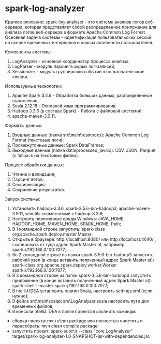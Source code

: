 # spark-log-analyzer
Краткое описание: spark-log-analyzer - это система анализа логов веб-сервера, которая представляет собой распределенное приложение для анализа логов веб-сервера в формате Apache Common Log Format. Основная задача системы - идентификация пользовательских сессий на основе временных интервалов и анализ активности пользователей.

Компоненты системы:
1) LogAnalyzer - основной координатор процесса анализа;
2) LogParser - модуль парсинга сырых лог-записей;
3) Sessionizer - модуль группировки событий в пользовательские сессии.

Используемые технологии:
1) Apache Spark	3.5.6 - Обработка больших данных, распределенные вычисления;
2) Scala 2.12.18 - Основной язык программирования;
3) Hadoop 3.3.6 (в составе Spark) - Работа с файловой системой;
4) apache-maven-3.9.11.

Форматы данных:
1) Входные данные (папка src\main\resources): Apache Common Log Format (текстовые логи);
2) Промежуточные данные: Spark DataFrames;
3) Выходные данные (папка data\processed_javaio): CSV, JSON, Parquet (с fallback на текстовые файлы).

Процесс обработки данных:
1) Чтение и валидация;
2) Парсинг логов;
3) Сессионизация;
4) Сохранение результатов.

Запуск системы:
1) Установить hadoop-3.3.6, spark-3.5.6-bin-hadoop3, apache-maven-3.9.11, winutils совместимый с hadoop-3.3.6;
2) Настроить переменные среды Windows: JAVA_HOME, HADOOP_HOME, MAVEN_HOME, SPARK_HOME, Path;
3) В 1 командной строке запустить: spark-class org.apache.spark.deploy.master.Master;
4) Открыть в браузере: http://localhost:8080/ или http://localhost:4040/ , скопировать от туда адрес Spark Master at, например, spark://192.168.0.100:7077;
5) Во 2 командной строке из папки spark-3.5.6-bin-hadoop3 запустить рабочий узел (в конце вставить полученный адрес Spark Master at): spark-class org.apache.spark.deploy.worker.Worker spark://192.168.0.100:7077;
6) В 3 командной строке из папки spark-3.5.6-bin-hadoop3 запустить приложение (в конце вставить полученный адрес Spark Master at): spark-shell --master spark://192.168.0.100:7077;
7) В ntelliJ IDEA установить плагин Scala, настроить settings.xml (если нужно);
8) В файле src\main\scala\core\LogAnalyzer.scala настроить пути для временных файлов;
9) В консоли ntelliJ IDEA в папке проекта выполнить команды:
- сборка проекта: mvn clean package или полностью очистить и пересобрать: mvn clean compile package;
- запустить проект: spark-submit --class "core.LogAnalyzer" target/spark-log-analyzer-1.0-SNAPSHOT-jar-with-dependencies.jar.
